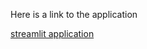 

Here is a link to the application

[streamlit application](https://trprince21-streamlit-application-app-vpbe1e.streamlit.app/)
